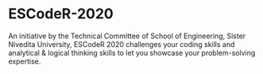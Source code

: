 # ESCodeR-2020

An initiative by the Technical Committee of School of Engineering, Sister Nivedita University, ESCodeR 2020 challenges your coding skills and analytical &amp; logical thinking skills to let you showcase your problem-solving expertise. 
